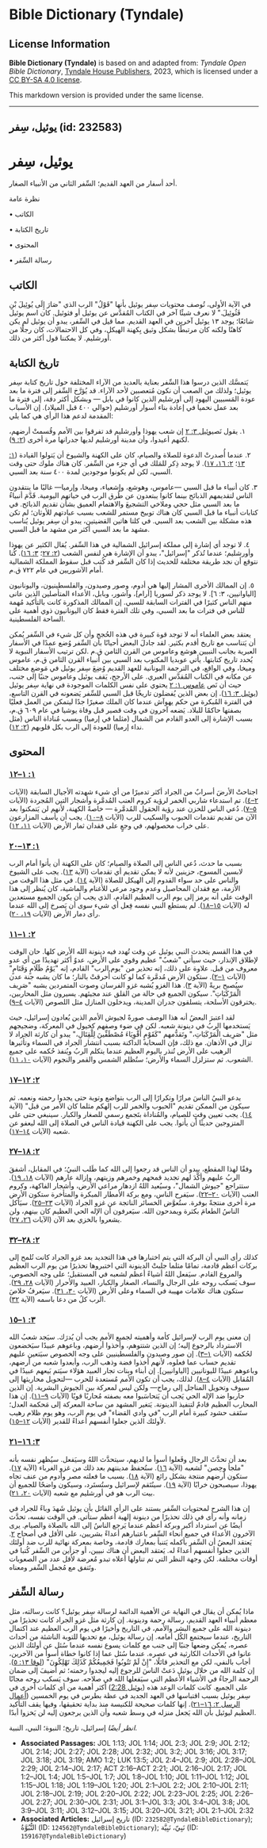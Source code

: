 # Bible Dictionary (Tyndale)

## License Information

**Bible Dictionary (Tyndale)** is based on and adapted from: _Tyndale Open Bible Dictionary_, [Tyndale House Publishers](https://tyndaleopenresources.com/), 2023, which is licensed under a [CC BY-SA 4.0 license](https://creativecommons.org/licenses/by-sa/4.0/legalcode.en).

This markdown version is provided under the same license.



--------------------------------

## يوئيل، سِفر (id: 232583)

يوئيل، سِفر
===========

أحد أسفار من العهد القديم؛ السِّفر الثاني من الأنبياء الصغار.

نظرة عامة

• الكاتب

• تاريخ الكتابة

• المحتوى

• رسالة السِّفر

الكاتب
------

في الآية الأولى، تُوصف محتويات سِفر يوئيل بأنها "قَوْلُ" الرب الذي "صَارَ إِلَى يُوئِيلَ بْنِ فَثُوئِيلَ." لا نعرف شيئًا آخر في الكتاب المُقدَّس عن يوئيل أو فثوئيل. كان اسم يوئيل شائعًا؛ يوجد ١٣ يوئيل آخرين في العهد القديم. مما قيل في السِّفر، يبدو أن يوئيل لم يكن كاهنًا ولكنه كان مرتبطًا بشكل وثيق بِكهنة الهيكل، وفي كل الاحتمالات، كان رجلًا من أورشليم. لا يمكننا قول أكثر من ذلك.

تاريخ الكتابة
-------------

يَتمسَّك الذين درسوا هذا السِّفر بعناية بالعديد من الآراء المختلفة حول تاريخ كتابة سِفر يوئيل؛ ولذلك من الصعب أن نكون مُتعصبين لأحد الآراء. قد يُؤرَّخ السِّفر إلى فترة ما بعد عودة المَسبيين اليهود إلى أورشليم الذين كانوا في بابل — وبشكل أكثر دقة، إلى فترة ما بعد عمل نحميا في إعادة بناء أسوار أورشليم (حوالي ٤٠٠ قبل الميلاد). إن الأسباب المقدمة لدعم هذا الرأي هي كما يلي:

١. يقول نَص[يوئيل ٣: ٢](https://ref.ly/Joel3:2) إن شعب يهوذا وأورشليم قد تفرقوا بين الأمم وقُسمتْ أرضهم، لكنهم أعيدوا، وأن مدينة أورشليم لديها جدرانها مرة أخرى ([٢: ٩](https://ref.ly/Joel2:9)).

٢. عندما أُصدرتْ الدعوة للصلاة والصيام، كان على الكهنة والشيوخ أن يَتولوا القيادة ([١: ١٣](https://ref.ly/Joel1:13)؛ [٢: ١٦، ١٧](https://ref.ly/Joel2:16-Joel2:17)). لا يوجد ذِكر للمَلك في أي جزء من السِّفر. كان هناك ملوك حتى وقت السبي، لكن لم يكونوا موجودين لمدة ٤٠٠ سنة بعد السبي.

٣. كان أنبياء ما قبل السبي —عاموس، وهوشع، وإشعياء، وميخا، وإرميا— غالبًا ما ينتقدون الناس لتقديمهم الذبائح بينما كانوا يبتعدون عن طُرق الرب في حياتهم اليومية. قَدَّمَ أنبياءُ ما بعد السبي مثل حجي وملاخي التشجيعَ والاهتمام العميق بشأن تقديم الذبائح. في كتابات أنبياء ما قبل السبي كان هناك توبيخ مستمر للشعب بسبب عبادتهم للأوثان؛ لم تكن هذه مشكلة بين الشعب بعد السبي. في كلتا هاتين القضيتين، يبدو أن سِفر يوئيل يُناسب مشهد ما بعد السبي أكثر من مشهد ما قبل السبي.

٤. لا توجد أي إشارة إلى مملكة إسرائيل الشمالية في هذا السِّفر. يُقال الكثير عن يهوذا وأورشليم؛ عندما تُذكر "إسرائيل"، يبدو أن الإشارة هي لنفس الشعب ([٢: ٢٧](https://ref.ly/Joel2:27)؛ [٣: ١٦](https://ref.ly/Joel3:16)). كُنا نتوقع أن نجد طريقة مختلفة للحديث إذا كان السِّفر قد كُتب قبل سقوط المملكة الشمالية أمام الآشوريين في عام ٧٢٢ ق.م.

٥. إن الممالك الأخرى المشار إليها هي أدوم، وصور وصيدون، والفلسطينيون، واليونانيون \[الياوانيين، ٣: ٦]. لا يوجد ذكر لسوريا \[أرام]، وآشور، وبابل، الأعداء المتأصلين الذين عانى منهم الناس كثيرًا في الفترات السابقة للسبي. إن الممالك المذكورة كانت بالتأكيد مُهمة للناس في فترات ما بعد السبي، وفي تلك الفترة فقط كان اليونانيون ذوي أهمية على الساحة الفلسطينية.

يعتقد بعض العلماء أنه لا توجد قوة كبيرة في هذه الحُجج وأن كل شيء في السِّفر يُمكن أن يَتناسب مع تاريخ أقدم بكثير. لقد جادلَ البعض أحيانًا بأن السِّفر وُضع عمدًا في الأسفار العبرية بجانب النبيين هوشع وعاموس من القرن الثامن ق.م .لكن ترتيب الأسفار النبوية لا يُحدد تاريخ كتابتها. يأتي عوبديا المكتوب بعد السبي بين أنبياء القرن الثامن ق.م، عاموس وميخا، وفي الواقع، في الترجمة اليونانية للعهد القديم وُضِعَ سِفر يوئيل في مَوضع مختلف عن مكانه في الكتاب المُقدَّس العبري. على الأرجح، يَقف يوئيل وعاموس جنبًا إلى جنب، حيث أن نَص [عاموس ١: ٢](https://ref.ly/Amos1:2) يحتوي على نفس الكلمات الموجودة في نهاية سِفر يوئيل ([يوئيل ٣: ١٦](https://ref.ly/Joel3:16)). إن بعض الذين يُفضلون تاريخًا قبل السبي للسِّفر يَضعونه في القرن التاسع، في الفترة المُبكرة من حكم يهوآش عندما كان الملك صغيرًا جدًا ليتمكن من العمل فعليًا بصفتها حاكمًا للبلاد. يَضعه آخرون في وقت قصير قبل وفاة يوشيا في عام ٦٠٩ ق.م، بسبب الإشارة إلى العدو القادم من الشمال (مثلما في إرميا) وبسبب مُناداة الناس (مثل نداء إرميا) للعودة إلى الرب بكل قلوبهم ([٢: ١٢](https://ref.ly/Joel2:12)).

المحتوى
-------

### [١: ١–١٢](https://ref.ly/Joel1:1-Joel1:12)

اجتاحتْ الأرضَ أسرابٌ من الجراد أكثر تدميرًا من أي شيء شهدته الأجيال السابقة (الآيات [٢–٤](https://ref.ly/Joel1:2-Joel1:4)). تم استدعاء شاربي الخمر لرؤية كروم العنب المُدمَّرة وأشجار التين المُجردة (الآيات [٥–٧](https://ref.ly/Joel1:5-Joel1:7)). دُعي الناس للحزن عند رؤية الحقول المُدمَّرة — خاصةً الكهنة، لأنهم لن يَتمكنوا بعد الآن من تقديم تقدمات الحبوب والسكيب للرب (الآيات [٨–١٠](https://ref.ly/Joel1:8-Joel1:10)). يجب أن يأسف المزارعون على خراب محصولهم، في وجعٍ على فقدان ثمار الأرض (الآيات [١١، ١٢](https://ref.ly/Joel1:11-Joel1:12)).

### [١: ١٣–٢٠](https://ref.ly/Joel1:13-Joel1:20)

بسبب ما حدث، دُعي الناس إلى الصلاة والصيام؛ كان على الكهنة أن يأتوا أمام الرب لابسين المسوح، حزينين لأنه لا يمكن تقديم أي تقدمات (الآية [١٣](https://ref.ly/Joel1:13)). يجب على الشيوخ والناس على حد سواء القدوم إلى الهيكل للصلاة (الآية [١٤](https://ref.ly/Joel1:14)). في مثل هذا الوقت من الأزمة، مع فقدان المحاصيل وعدم وجود مرعى للأغنام والماشية، كان يُنظر إلى هذا الوقت على أنه يرمز إلى يوم الرب العظيم القادم، الذي يجب أن يكون الجميع مستعدين له (الآيات [١٥–١٨](https://ref.ly/Joel1:15-Joel1:18)). لم يستطع النبي نفسه فِعل أي شيء سوى أن يَصرخ إلى الله عندما رأى دمار الأرض (الآيات [١٩، ٢٠](https://ref.ly/Joel1:19-Joel1:20)).

### [٢: ١–١١](https://ref.ly/Joel2:1-Joel2:11)

في هذا القسم يتحدث النبي يوئيل عن وقت تُهدد فيه دينونة الله الأرض كلها. حان الوقت لإطلاق الإنذار، حيث سيأتي "شعبٌ" عظيم وقوي على الأرض، عدوٌ أكثر تهديدًا من أي عدو معروف من قبل. علاوة على ذلك، إنه تحذير من "يوم الرب" القادم، إنه "يَوْمُ ظَلَامٍ وَقَتَامٍ" (الآيات [١–٢](https://ref.ly/Joel2:1-Joel2:2)). ستكون الأرض مُدمَّرة كما لو كانت أُحرقتْ بالنار؛ ما كان يشبه جنة عدن سيُصبح بريةً (الآية [٣](https://ref.ly/Joel2:3)). هذا الغزو يُشبه غزو الفرسان وصوت المتمردين يشبه "صَرِيف الْمَرْكَبَاتِ". سيكون الجميع في حالة من القلق عند مجيئهم. يسيرون مثل المحاربين، يخترقون الأسلحة، يتسلقون جدران المدينة، ويدخلون المنازل مثل اللصوص (الآيات [٤–٩](https://ref.ly/Joel2:4-Joel2:9)).

لقد اعتبرَ البعضُ أنه هذا الوصف صورةً لجيوش الأمم الذين يُعادون إسرائيل، حيث يَستخدمها الربُ في دينونة شعبه. لكن في ضوء وصفهم كخيول في المعركة، وضجيجهم مثل "صَرِيف الْمَرْكَبَاتِ،" وتَقدُّمهم "كَقَوْمٍ أَقْوِيَاءَ مُصْطَفِّينَ لِلْقِتَالِ،" يبدو أن كارثة الجراد لا تزال في الأذهان. مع ذلك، فإن السحابة الداكنة بسبب انتشار الجراد في السماء وتأثيرها الرهيب على الأرض تُنذر باليوم العظيم عندما يتكلم الربُ ويُنفذ حُكمه على جميع الشعوب. ثم ستزلزل السماء والأرض؛ ستُظلم الشمس والقمر والنجوم (الآيات [١٠، ١١](https://ref.ly/Joel2:10-Joel2:11)).

### [٢: ١٢–١٧](https://ref.ly/Joel2:12-Joel2:17)

يدعو النبيُ الناسَ مرارًا وتكرارًا إلى الرب بتواضع وتوبة حتى يجدوا رحمته ونعمه. ثم سيكون من الممكن تقديم "الحبوب والخمر للرب إلهكم مثلما كان الأمر من قبل" (الآية [١٤](https://ref.ly/Joel2:14)). يجب تعيين وقتٍ للصيام، والمُناداة بتَجمع رسمي للصغار والكبار. سينبغي حتى على المتزوجين حديثًا أن يأتوا. يجب على الكهنة قيادة الناس في الصلاة إلى الله ليعفو عن شعبه (الآيات [١٤–١٧](https://ref.ly/Joel2:14-Joel2:17)).

### [٢: ١٨–٢٧](https://ref.ly/Joel2:18-Joel2:27)

وفقًا لهذا المقطع، يبدو أن الناس قد رجعوا إلى الله كما طَلب النبيُ؛ في المقابل، أشفقَ الربُ عليهم وأكَّدَ لهم تجديد قمحهم وخمرهم وزيتهم، وإزالة عارهم (الآيات [١٨، ١٩](https://ref.ly/Joel2:18-Joel2:19)). ستتراجع "جيوش الشمال"، وسيُعيد اللهُ ازدهار مراعي الأرض، وأشجار الفاكهة، وكروم العنب (الآيات [٢٠–٢٢](https://ref.ly/Joel2:20-Joel2:22)). سيَفرح الناس، ومع بركة الأمطار المبكرة والمتأخرة ستكون الأرض مرة أخرى منتجةً بوفرة. ستُعوَّض الخسائر الناتجة عن غزو الجراد (الآيات [٢٣–٢٥](https://ref.ly/Joel2:23-Joel2:25)). سيَأكل الناسُ الطعامَ بكثرة ويمدحون الله. سيَعرفون أن الإله الحي العظيم كان بينهم، ولن يشعروا بالخزي بعد الآن (الآيات [٢٦، ٢٧](https://ref.ly/Joel2:26-Joel2:27)).

### [٢: ٢٨–٣٢](https://ref.ly/Joel2:28-Joel2:32)

كذلك رأى النبي أن البركة التي يتم اختبارها في هذا التجديد بعد غزو الجراد كانت تُلمح إلى بركات أعظم قادمة، تمامًا مثلما جلبتْ الدينونة التي اختبروها تحذيرًا من يوم الرب العظيم والمروع القادم. سيَفعل اللهُ أشياءً أعظم لشعبه في المستقبل؛ على وجه الخصوص، سوف يَسكب روحه على الرجال والنساء، الصغار والكبار، العبيد والأحرار (الآيات [٢٨، ٢٩](https://ref.ly/Joel2:28-Joel2:29)). ستكون هناك علامات مهيبة في السماء وعلى الأرض (الآيات [٣٠، ٣١](https://ref.ly/Joel2:30-Joel2:31)). سيَعرفُ خلاصَ الرب كلُ من دعا باسمه (الآية [٣٢](https://ref.ly/Joel2:32)).

### [٣: ١–١٥](https://ref.ly/Joel3:1-Joel3:15)

إن معنى يوم الرب لإسرائيل كأمة وأهميته لجميع الأمم يجب أن يُدرَك. سيَجد شعبُ الله الاسترداد بالرجوع إليه؛ إن الذين شتتوهم، وأخذوا أرضهم، وباعوهم عبيدًا سيَخضعون لحُكمه (الآيات [١–٣](https://ref.ly/Joel3:1-Joel3:3)). إن صور وصيدون والفلسطينيين على وجه الخصوص سيَتعين عليهم تقديم حساب عما فعلوه، لأنهم أخذوا فضة وذهب الرب، وأبعدوا شعبه من أرضهم، وباعوهم عبيدًا لليونانيين \[الياوانيين]. إن أبناء وبنات تجار العبيد هؤلاء سيَتم بَيعهم عبيدًا في المُقابل (الآيات [٤–٨](https://ref.ly/Joel3:4-Joel3:8)). لذلك، يجب أن تكون الأمم مُستعدة للحرب —لتحويل محاريثها إلى سيوف وتحويل المناجل إلى رماح— ولكن ليس لمعركة بين الجيوش البشرية. إن الذين حاربوا ضد الإله الحي يَجب أن يَتحاسَبوا معه بصفته مُحاربًا قويًا (الآيات [٩–١١](https://ref.ly/Joel3:9-Joel3:11)). إن هذا المحارب العظيم قادمٌ لتنفيذ الدينونة. يَتغير المشهد من ساحة المعركة إلى مَحكمة العدل؛ ستَقف حشود كبيرة أمام الرب "في وادي القضاء" في يوم الرب، وهو يوم ظلام رهيب لأولئك الذين جعلوا أنفسهم أعداءً للقدير (الآيات [١٢–١٥](https://ref.ly/Joel3:12-Joel3:15)).

### [٣: ١٦–٢١](https://ref.ly/Joel3:16-Joel3:21)

بعد أن تحدَّثَ الرجال وفَعلوا أسوأ ما لديهم، سيتحدَّث اللهُ وسيَفعل. سيُظهر نفسه بأنه "ملجأ وحِصن" لشعبه (الآية [١٦](https://ref.ly/Joel3:16)). ستُحفظ مدينتهم بعد ذلك من غزو الغرباء (الآية [١٧](https://ref.ly/Joel3:17)). ستكون أرضهم منتجة بشكل رائع (الآية [١٨](https://ref.ly/Joel3:18)). بسبب ما فعلته مصر وأدوم من عنف تجاه يهوذا، سيصبحون خرابًا (الآية [١٩](https://ref.ly/Joel3:19)). سينُتَقم لإسرائيل وستُستَرد، وسيكون واضحًا للجميع أن بيت الرب هو في أورشليم مع شعبه (الآيات [٢٠، ٢١](https://ref.ly/Joel3:20-Joel3:21)).

إن هذا الشرح لمحتويات السِّفر يستند على الرأي القائل بأن يوئيل شَهدَ وباءً للجراد في زمانه وأنه رأى في ذلك تحذيرًا من دينونة إلهية أعظم ستأتي. في الوقت نفسه، تحدَّث أيضًا عن استرداد أكبر وبركة أعظم عندما يَرجع الناسُ إلى الله بالصلاة والصيام. يرى الآخرون الأعداءَ في جميع أنحاء السِّفر باعتبارهم أعداءً بشريين، على الأقل في أصحاح [٢](https://ref.ly/Joel2:1-Joel2:32). يَعتقد البعضُ أن السِّفر بأكمله يَتنبأ بمعارك قادمة، وخاصة بمعركة نهائية للرب ضد أولئك الذين جعلوا أنفسهم أعداءً له. يَعتقد البعض أن هناك نبيين، أو جزأين من السِّفر كُتبا في أوقات مختلفة. لكن وجهة النظر التي تم تناولها أعلاه تبدو مُعرضة لأقل عدد من الصعوبات وتَتفق مع مُجمل السِّفر ومعناه.

رسالة السِّفر
-------------

ماذا يُمكن أن يقال في النهاية عن الأهمية الدائمة لرسالة سِفر يوئيل؟ كانت رسالته، مثل معظم أنبياء العهد القديم، رسالة رحمة ودينونة. إن كارثة مثل غزو الجراد كانت تحذيرًا من دينونة الله على جميع البشر والأمم، في التاريخ وأخيرًا في يوم الرب العظيم عند اكتمال التاريخ، عندما سيجتمع الكُل أمامه. إن رسالة يوئيل، مع تحديها للتوبة الناشئة من أحداث عصره، يُمكن وضعها جنبًا إلى جنب مع كلمات يسوع نفسه عندما سُئل عن أولئك الذين عانوا في الأحداث الكارثية في عصره. عندما سُئل عما إذا كانوا خطاة أسوأ من الآخرين، أجاب بالنفي، لكن مع التحذير قائلًا، "إِنْ لَمْ تَتُوبُوا فَجَمِيعُكُمْ كَذَلِكَ تَهْلِكُونَ" ([لوقا ١٣: ٥](https://ref.ly/Luke13:5)). إن كلمة الله من خلال يوئيل دَعتْ الناسَ للرجوع إليه ليجدوا رحمته؛ ثم أُضيفَ إلى ضمان الرحمة الرجاءُ في الأشياء الأعظم التي سيَفعلها الله في صلاحه. سوف يَسكب روحه مجانًا على الجميع. كانت كلمات الوعد هذه ([يوئيل 2:28](https://ref.ly/Joel2:28)) أكثر أهمية من أي كلمات أخرى في سِفر يوئيل بسبب اقتباسها في العهد الجديد في عظة بطرس في يوم الخمسين ([أعمال الرسل ٢: ١٦–٢١](https://ref.ly/Acts2:16-Acts2:21)). إنها كلمات صحيحة للكنيسة منذ بداية تحقيقها، وفيها يقف التأكيد العظيم ليوئيل بأن الله يَجعل منزله في وسط شعبه وأن الذين يرجعون إليه لن يَخزوا أبدًا.

*انظر أيضًا* إسرائيل، تاريخ؛ النبوة؛ النبي، النبية.

* **Associated Passages:** JOL 1:13; JOL 1:14; JOL 2:3; JOL 2:9; JOL 2:12; JOL 2:14; JOL 2:27; JOL 2:28; JOL 2:32; JOL 3:2; JOL 3:16; JOL 3:17; JOL 3:18; JOL 3:19; AMO 1:2; LUK 13:5; JOL 2:4–JOL 2:9; JOL 2:28–JOL 2:29; JOL 2:14–JOL 2:17; ACT 2:16–ACT 2:21; JOL 2:16–JOL 2:17; JOL 1:2–JOL 1:4; JOL 1:5–JOL 1:7; JOL 1:8–JOL 1:10; JOL 1:11–JOL 1:12; JOL 1:15–JOL 1:18; JOL 1:19–JOL 1:20; JOL 2:1–JOL 2:2; JOL 2:10–JOL 2:11; JOL 2:18–JOL 2:19; JOL 2:20–JOL 2:22; JOL 2:23–JOL 2:25; JOL 2:26–JOL 2:27; JOL 2:30–JOL 2:31; JOL 3:1–JOL 3:3; JOL 3:4–JOL 3:8; JOL 3:9–JOL 3:11; JOL 3:12–JOL 3:15; JOL 3:20–JOL 3:21; JOL 2:1–JOL 2:32
* **Associated Articles:** تاريخ إسرائيل (ID: `232582@TyndaleBibleDictionary`); النُّبُوَّةُ (ID: `124562@TyndaleBibleDictionary`); نَبِيّ، نَبِيَّة (ID: `159167@TyndaleBibleDictionary`)

